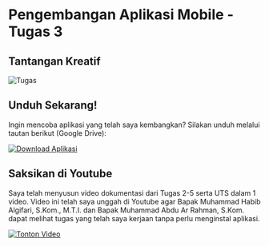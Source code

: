 # Pengembangan Aplikasi Mobile - Tugas 3

## Tantangan Kreatif

![Tugas](https://drive.google.com/uc?export=view&id=1KqqW7t0nEelGqajCaNckPaumeqw8j8DD)

## Unduh Sekarang!

Ingin mencoba aplikasi yang telah saya kembangkan? Silakan unduh melalui tautan berikut (Google Drive):

[![Download Aplikasi](https://img.shields.io/badge/Download%20App-Get%20App-blue)](https://drive.google.com/file/d/1LZ0TnNaIKqUANnW_0JxrCgBn4Fflr0wY/view?usp=sharing)

## Saksikan di Youtube

Saya telah menyusun video dokumentasi dari Tugas 2-5 serta UTS dalam 1 video. Video ini telah saya unggah di Youtube agar Bapak Muhammad Habib Algifari, S.Kom., M.T.I. dan Bapak Muhammad Abdu Ar Rahman, S.Kom. dapat melihat tugas yang telah saya kerjaan tanpa perlu menginstal aplikasi. 

[![Tonton Video](https://img.youtube.com/vi/Yk4BMEvMn_s/0.jpg)](https://www.youtube.com/watch?v=Yk4BMEvMn_s)
